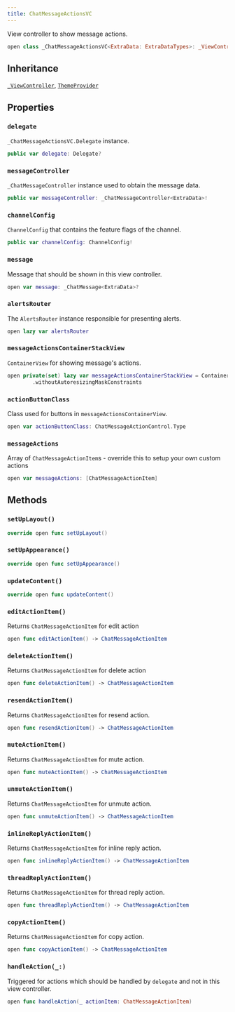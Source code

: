 ```yaml
---
title: ChatMessageActionsVC
---
```


View controller to show message actions.

``` swift
open class _ChatMessageActionsVC<ExtraData: ExtraDataTypes>: _ViewController, ThemeProvider 
```

## Inheritance

[`_ViewController`](../../common-views/_view-controller), [`ThemeProvider`](../../utils/theme-provider)

## Properties

### `delegate`

`_ChatMessageActionsVC.Delegate` instance.

``` swift
public var delegate: Delegate?
```

### `messageController`

`_ChatMessageController` instance used to obtain the message data.

``` swift
public var messageController: _ChatMessageController<ExtraData>!
```

### `channelConfig`

`ChannelConfig` that contains the feature flags of the channel.

``` swift
public var channelConfig: ChannelConfig!
```

### `message`

Message that should be shown in this view controller.

``` swift
open var message: _ChatMessage<ExtraData>? 
```

### `alertsRouter`

The `AlertsRouter` instance responsible for presenting alerts.

``` swift
open lazy var alertsRouter 
```

### `messageActionsContainerStackView`

`ContainerView` for showing message's actions.

``` swift
open private(set) lazy var messageActionsContainerStackView = ContainerStackView()
        .withoutAutoresizingMaskConstraints
```

### `actionButtonClass`

Class used for buttons in `messageActionsContainerView`.

``` swift
open var actionButtonClass: ChatMessageActionControl.Type 
```

### `messageActions`

Array of `ChatMessageActionItem`s - override this to setup your own custom actions

``` swift
open var messageActions: [ChatMessageActionItem] 
```

## Methods

### `setUpLayout()`

``` swift
override open func setUpLayout() 
```

### `setUpAppearance()`

``` swift
override open func setUpAppearance() 
```

### `updateContent()`

``` swift
override open func updateContent() 
```

### `editActionItem()`

Returns `ChatMessageActionItem` for edit action

``` swift
open func editActionItem() -> ChatMessageActionItem 
```

### `deleteActionItem()`

Returns `ChatMessageActionItem` for delete action

``` swift
open func deleteActionItem() -> ChatMessageActionItem 
```

### `resendActionItem()`

Returns `ChatMessageActionItem` for resend action.

``` swift
open func resendActionItem() -> ChatMessageActionItem 
```

### `muteActionItem()`

Returns `ChatMessageActionItem` for mute action.

``` swift
open func muteActionItem() -> ChatMessageActionItem 
```

### `unmuteActionItem()`

Returns `ChatMessageActionItem` for unmute action.

``` swift
open func unmuteActionItem() -> ChatMessageActionItem 
```

### `inlineReplyActionItem()`

Returns `ChatMessageActionItem` for inline reply action.

``` swift
open func inlineReplyActionItem() -> ChatMessageActionItem 
```

### `threadReplyActionItem()`

Returns `ChatMessageActionItem` for thread reply action.

``` swift
open func threadReplyActionItem() -> ChatMessageActionItem 
```

### `copyActionItem()`

Returns `ChatMessageActionItem` for copy action.

``` swift
open func copyActionItem() -> ChatMessageActionItem 
```

### `handleAction(_:)`

Triggered for actions which should be handled by `delegate` and not in this view controller.

``` swift
open func handleAction(_ actionItem: ChatMessageActionItem) 
```
